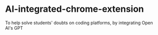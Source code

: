 # AI-integrated-chrome-extension
To help solve students' doubts on coding platforms, by integrating Open AI's GPT 
